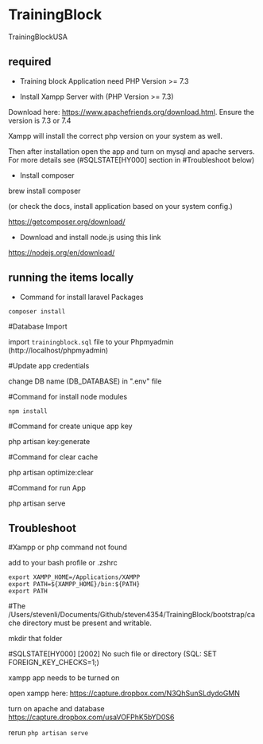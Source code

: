# TrainingBlock
TrainingBlockUSA

## required
- Training block Application need PHP Version >= 7.3

- Install Xampp Server with (PHP Version >= 7.3)

Download here: https://www.apachefriends.org/download.html. Ensure the version is 7.3 or 7.4

Xampp will install the correct php version on your system as well.

Then after installation open the app and turn on mysql and apache servers. For more details see (#SQLSTATE[HY000] section in #Troubleshoot below)

- Install composer

brew install composer

(or check the docs, install application based on your system config.)

https://getcomposer.org/download/

- Download and install node.js using this link

https://nodejs.org/en/download/


## running the items locally

- Command for install laravel Packages

`composer install`

#Database Import

import `trainingblock.sql` file to your Phpmyadmin (http://localhost/phpmyadmin)

#Update app credentials

change DB name (DB_DATABASE) in ".env" file

#Command for install node modules

`npm install`

#Command for create unique app key

php artisan key:generate

#Command for clear cache

php artisan optimize:clear

#Command for run App

php artisan serve

## Troubleshoot

#Xampp or php command not found

add to your bash profile or .zshrc

```
export XAMPP_HOME=/Applications/XAMPP
export PATH=${XAMPP_HOME}/bin:${PATH}
export PATH
```

#The /Users/stevenli/Documents/Github/steven4354/TrainingBlock/bootstrap/cache directory must be present and writable.

mkdir that folder

#SQLSTATE[HY000] [2002] No such file or directory (SQL: SET FOREIGN_KEY_CHECKS=1;)

xampp app needs to be turned on

open xampp here:
https://capture.dropbox.com/N3QhSunSLdydoGMN

turn on apache and database
https://capture.dropbox.com/usaVOFPhK5bYD0S6

rerun
`php artisan serve`
